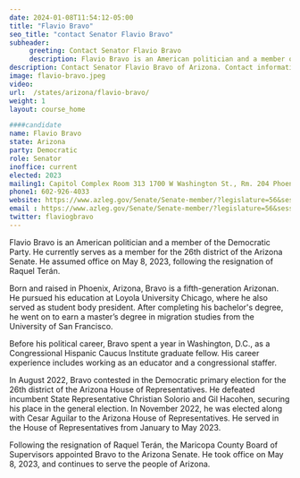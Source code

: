 ```yaml
---
date: 2024-01-08T11:54:12-05:00
title: "Flavio Bravo"
seo_title: "contact Senator Flavio Bravo"
subheader:
     greeting: Contact Senator Flavio Bravo
     description: Flavio Bravo is an American politician and a member of the Democratic Party. He currently serves as a member for the 26th district of the Arizona Senate. He assumed office on May 8, 2023, following the resignation of Raquel Terán.
description: Contact Senator Flavio Bravo of Arizona. Contact information for Flavio Bravo includes email address, phone number, and mailing address.
image: flavio-bravo.jpeg
video:
url:  /states/arizona/flavio-bravo/
weight: 1
layout: course_home

####candidate
name: Flavio Bravo
state: Arizona
party: Democratic
role: Senator
inoffice: current
elected: 2023
mailing1: Capitol Complex Room 313 1700 W Washington St., Rm. 204 Phoenix, AZ 85007-2890
phone1: 602-926-4033
website: https://www.azleg.gov/Senate/Senate-member/?legislature=56&session=128&legislator=2271/
email : https://www.azleg.gov/Senate/Senate-member/?legislature=56&session=128&legislator=2271/
twitter: flaviogbravo
---
```


Flavio Bravo is an American politician and a member of the Democratic Party. He currently serves as a member for the 26th district of the Arizona Senate. He assumed office on May 8, 2023, following the resignation of Raquel Terán.

Born and raised in Phoenix, Arizona, Bravo is a fifth-generation Arizonan. He pursued his education at Loyola University Chicago, where he also served as student body president. After completing his bachelor's degree, he went on to earn a master’s degree in migration studies from the University of San Francisco.

Before his political career, Bravo spent a year in Washington, D.C., as a Congressional Hispanic Caucus Institute graduate fellow. His career experience includes working as an educator and a congressional staffer.

In August 2022, Bravo contested in the Democratic primary election for the 26th district of the Arizona House of Representatives. He defeated incumbent State Representative Christian Solorio and Gil Hacohen, securing his place in the general election. In November 2022, he was elected along with Cesar Aguilar to the Arizona House of Representatives. He served in the House of Representatives from January to May 2023.

Following the resignation of Raquel Terán, the Maricopa County Board of Supervisors appointed Bravo to the Arizona Senate. He took office on May 8, 2023, and continues to serve the people of Arizona.
